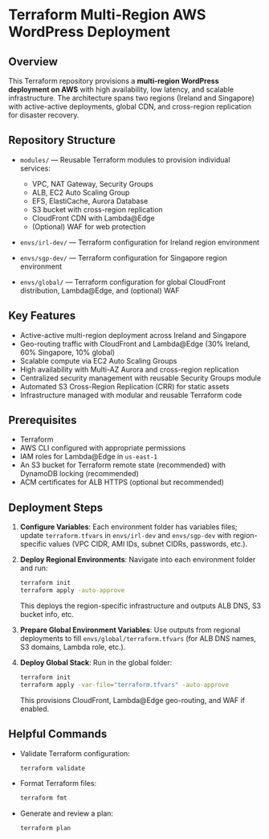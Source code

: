 
# Terraform Multi-Region AWS WordPress Deployment

## Overview

This Terraform repository provisions a **multi-region WordPress deployment on AWS** with high availability, low latency, and scalable infrastructure. The architecture spans two regions (Ireland and Singapore) with active-active deployments, global CDN, and cross-region replication for disaster recovery.

## Repository Structure

- `modules/` — Reusable Terraform modules to provision individual services:
  - VPC, NAT Gateway, Security Groups
  - ALB, EC2 Auto Scaling Group
  - EFS, ElastiCache, Aurora Database
  - S3 bucket with cross-region replication
  - CloudFront CDN with Lambda@Edge
  - (Optional) WAF for web protection

- `envs/irl-dev/` — Terraform configuration for Ireland region environment
- `envs/sgp-dev/` — Terraform configuration for Singapore region environment
- `envs/global/` — Terraform configuration for global CloudFront distribution, Lambda@Edge, and (optional) WAF

## Key Features

- Active-active multi-region deployment across Ireland and Singapore
- Geo-routing traffic with CloudFront and Lambda@Edge (30% Ireland, 60% Singapore, 10% global)
- Scalable compute via EC2 Auto Scaling Groups
- High availability with Multi-AZ Aurora and cross-region replication
- Centralized security management with reusable Security Groups module
- Automated S3 Cross-Region Replication (CRR) for static assets
- Infrastructure managed with modular and reusable Terraform code

## Prerequisites

- Terraform
- AWS CLI configured with appropriate permissions
- IAM roles for Lambda@Edge in `us-east-1`
- An S3 bucket for Terraform remote state (recommended) with DynamoDB locking (recommended)
- ACM certificates for ALB HTTPS (optional but recommended)

## Deployment Steps

1. **Configure Variables**:
   Each environment folder has variables files; update `terraform.tfvars` in `envs/irl-dev` and `envs/sgp-dev` with region-specific values (VPC CIDR, AMI IDs, subnet CIDRs, passwords, etc.).

2. **Deploy Regional Environments**:
   Navigate into each environment folder and run:
   ```bash
   terraform init
   terraform apply -auto-approve
   ```
   This deploys the region-specific infrastructure and outputs ALB DNS, S3 bucket info, etc.

3. **Prepare Global Environment Variables**:
   Use outputs from regional deployments to fill `envs/global/terraform.tfvars` (for ALB DNS names, S3 domains, Lambda role, etc.).

4. **Deploy Global Stack**:
   Run in the global folder:
   ```bash
   terraform init
   terraform apply -var-file="terraform.tfvars" -auto-approve
   ```
   This provisions CloudFront, Lambda@Edge geo-routing, and WAF if enabled.

## Helpful Commands

- Validate Terraform configuration:
  ```bash
  terraform validate
  ```
- Format Terraform files:
  ```bash
  terraform fmt
  ```
- Generate and review a plan:
  ```bash
  terraform plan
  ```